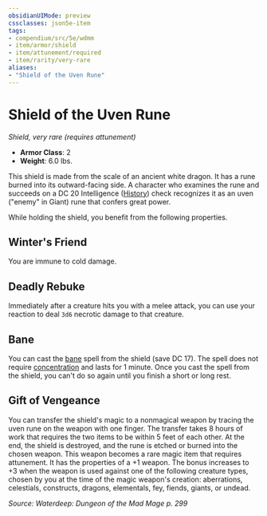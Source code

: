 ```yaml
---
obsidianUIMode: preview
cssclasses: json5e-item
tags:
- compendium/src/5e/wdmm
- item/armor/shield
- item/attunement/required
- item/rarity/very-rare
aliases: 
- "Shield of the Uven Rune"
---
```

# Shield of the Uven Rune
*Shield, very rare (requires attunement)*  

- **Armor Class**: 2
- **Weight**: 6.0 lbs.

This shield is made from the scale of an ancient white dragon. It has a rune burned into its outward-facing side. A character who examines the rune and succeeds on a DC 20 Intelligence ([History](/3-Mechanics/CLI/rules/skills.md#History)) check recognizes it as an uven ("enemy" in Giant) rune that confers great power.

While holding the shield, you benefit from the following properties.

## Winter's Friend

You are immune to cold damage.

## Deadly Rebuke

Immediately after a creature hits you with a melee attack, you can use your reaction to deal `3d6` necrotic damage to that creature.

## Bane

You can cast the [bane](/3-Mechanics/CLI/spells/bane.md) spell from the shield (save DC 17). The spell does not require [concentration](/3-Mechanics/CLI/rules/conditions.md#concentration) and lasts for 1 minute. Once you cast the spell from the shield, you can't do so again until you finish a short or long rest.

## Gift of Vengeance

You can transfer the shield's magic to a nonmagical weapon by tracing the uven rune on the weapon with one finger. The transfer takes 8 hours of work that requires the two items to be within 5 feet of each other. At the end, the shield is destroyed, and the rune is etched or burned into the chosen weapon. This weapon becomes a rare magic item that requires attunement. It has the properties of a +1 weapon. The bonus increases to +3 when the weapon is used against one of the following creature types, chosen by you at the time of the magic weapon's creation: aberrations, celestials, constructs, dragons, elementals, fey, fiends, giants, or undead.

*Source: Waterdeep: Dungeon of the Mad Mage p. 299*